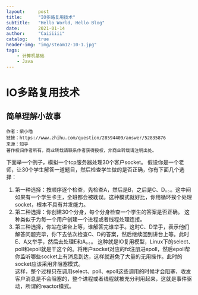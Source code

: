 ```yaml
---
layout:     post
title:      "IO多路复用技术"
subtitle:   "Hello World, Hello Blog"
date:       2021-01-14
author:     "Caiiiiii"
catalog:    true
header-img: "img/steam12-10-1.jpg"
tags:
    - 计算机基础
    - Java  
---
```


# IO多路复用技术

## 简单理解小故事
```
作者：柴小喵
链接：https://www.zhihu.com/question/28594409/answer/52835876
来源：知乎
著作权归作者所有。商业转载请联系作者获得授权，非商业转载请注明出处。
```

下面举一个例子，模拟一个tcp服务器处理30个客户socket。  假设你是一个老师，让30个学生解答一道题目，然后检查学生做的是否正确，你有下面几个选择：  
1. 第一种选择：按顺序逐个检查，先检查A，然后是B，之后是C、D。。。这中间如果有一个学生卡主，全班都会被耽误。这种模式就好比，你用循环挨个处理socket，根本不具有并发能力。  
2. 第二种选择：你创建30个分身，每个分身检查一个学生的答案是否正确。 这种类似于为每一个用户创建一个进程或者线程处理连接。  
3. 第三种选择，你站在讲台上等，谁解答完谁举手。这时C、D举手，表示他们解答问题完毕，你下去依次检查C、D的答案，然后继续回到讲台上等。此时E、A又举手，然后去处理E和A。。。 这种就是IO复用模型，Linux下的select、poll和epoll就是干这个的。将用户socket对应的fd注册进epoll，然后epoll帮你监听哪些socket上有消息到达，这样就避免了大量的无用操作。此时的socket应该采用非阻塞模式。  
这样，整个过程只在调用select、poll、epoll这些调用的时候才会阻塞，收发客户消息是不会阻塞的，整个进程或者线程就被充分利用起来，这就是事件驱动，所谓的reactor模式。